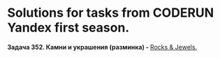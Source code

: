 # Solutions for tasks from CODERUN Yandex first season.
<div></div>
<div><b>Задача 352. Камни и украшения (разминка) - </b> <a href="https://coderun.yandex.ru/seasons/first_2023/tracks/backend/problem/rocks-and-jewels" target="_blank">Rocks & Jewels.</a></div>

